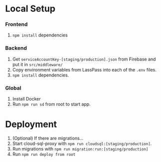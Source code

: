 # Local Setup

### Frontend

1. `npm install` dependencies

### Backend

1. Get `serviceAccountKey-[staging/production].json` from Firebase and put it in `src/middleware/` 
2. Copy environment variables from LassPass into each of the `.env` files.
3. `npm install` dependencies.

### Global

1. Install Docker
2. Run `npm run sd` from root to start app.

# Deployment

1. (Optional) If there are migrations...
  1. Start cloud-sql-proxy with `npm run cloudsql:[staging/production]`.
  2. Run migrations with `npm run migration:run:[staging/production]` 
2. Run `npm run deploy from root`